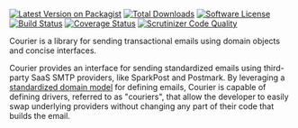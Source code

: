 [![Latest Version on Packagist][ico-version]][link-packagist]
[![Total Downloads][ico-downloads]][link-downloads]
[![Software License][ico-license]](LICENSE)
[![Build Status][ico-travisci]][link-travisci]
[![Coverage Status][ico-coverage]][link-coverage]
[![Scrutinizer Code Quality][ico-scrutinizer]][link-scrutinizer]

Courier is a library for sending transactional emails using domain objects and concise
interfaces.

Courier provides an interface for sending standardized emails using third-party
SaaS SMTP providers, like SparkPost and Postmark. By leveraging a [standardized domain
model](https://github.com/quartzy/php-email) for defining emails, Courier is
capable of defining drivers, referred to as "couriers", that allow the developer
to easily swap underlying providers without changing any part of their code that builds
the email.

[ico-version]: https://img.shields.io/packagist/v/quartzy/courier.svg?style=flat-square
[ico-license]: https://img.shields.io/badge/license-Apache%202.0-brightgreen.svg?style=flat-square
[ico-travisci]: https://img.shields.io/travis/quartzy/courier.svg?style=flat-square
[ico-coverage]: https://img.shields.io/scrutinizer/coverage/g/quartzy/courier.svg?style=flat-square
[ico-scrutinizer]: https://img.shields.io/scrutinizer/g/quartzy/courier.svg?style=flat-square
[ico-downloads]: https://img.shields.io/packagist/dt/quartzy/courier.svg?style=flat-square

[link-packagist]: https://packagist.org/packages/quartzy/courier
[link-travisci]: https://travis-ci.org/quartzy/courier
[link-coverage]: https://scrutinizer-ci.com/g/quartzy/courier
[link-scrutinizer]: https://scrutinizer-ci.com/g/quartzy/courier
[link-downloads]: https://packagist.org/packages/quartzy/courier
